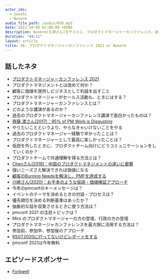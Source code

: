```yaml
---
actor_ids:
  - iwashi
  - Nunerm
audio_file_path: /audio/058.mp3
date: 2021-10-08 02:00:00 +0900
description: Nunerm(久津さん)をゲストに、プロダクトマネージャーカンファレンス、過去のおすすめ講演、プロダクトマネジメントの辛い点・最高に楽しい点、抽象的なトピックの議論方法などについて語っていただいたエピソードです。
duration: "49:11"
layout: article
title: 58. プロダクトマネージャーカンファレンス 2021 w/ Nunerm
---
```


## 話したネタ

- [プロダクトマネージャーカンファレンス 2021](https://2021.pmconf.jp/)
- プロダクトマネジメントとは改めて何か？
- 顧客に価値を提供しビジネスとして利益を出すこと
- プロダクトマネージャーがセールス活動も、ときにはする？
- プロダクトマネージャーカンファレンスとは？
- どのような講演があるのか？
- 過去のプロダクトマネージャーカンファレンス講演で面白かったものは？
- [齊藤 満さん(2017)：95% of PM Work is Disgusting](https://2017.pmconf.jp/sessions/2017/09/14/whypm/)
- やりたいことというより、やらなきゃいけないことをやる
- 過去のプロダクトマネージャー経験で辛かったことは？
- プロダクトマネージャーとして最高に楽しかったことは？
- 仮説を外したときに、プロダクトチーム向けにどうコミュニケーションをしていくのか？
- プロダクトチームで共通理解を得る方法とは？
- [Chenさん(2018)：中国のプロダクトマネジメントの違いに衝撃](https://2018.pmconf.jp/sessions/2018/10/07/session0711/)
- 強いニーズさえ解決できれば価値になる
- [顧客のBurning Needsを解決し、PMFを達成する](https://www.youtube.com/watch?v=YDezR5VTKhw)
- [川崎さん(2020)：お手本のような仮説・価値検証アプローチ](https://2020.pmconf.jp/sessions/83VXZiqj)
- 今年のpmconfのキーメッセージは？
- イベントのテーマを決めるときの対話・プロセスは？
- 優先順位を決める判断基準はあったか？
- 抽象的な話を収束させるときに使う方法は？
- pmconf 2021 の注目トピックは？
- Miro のプロダクトマネージャーの方の登壇、行政の方の登壇
- プロダクトマネージャカンファレンスを最大限に活用する方法は？
- 参加前、参加中、参加後のアプローチ
- [RSGT2020に行ってないけどレポートをする](https://productmanager55.hatenablog.com/entry/2020/01/12/222825)
- pmconf 2021は今年無料

## エピソードスポンサー

- [Forkwell](https://forkwell.com/)
